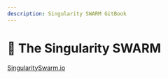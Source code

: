 ```yaml
---
description: Singularity SWARM GitBook
---
```


# 💫 The Singularity SWARM

[SingularitySwarm.io](http://singularityswarm.io/)
